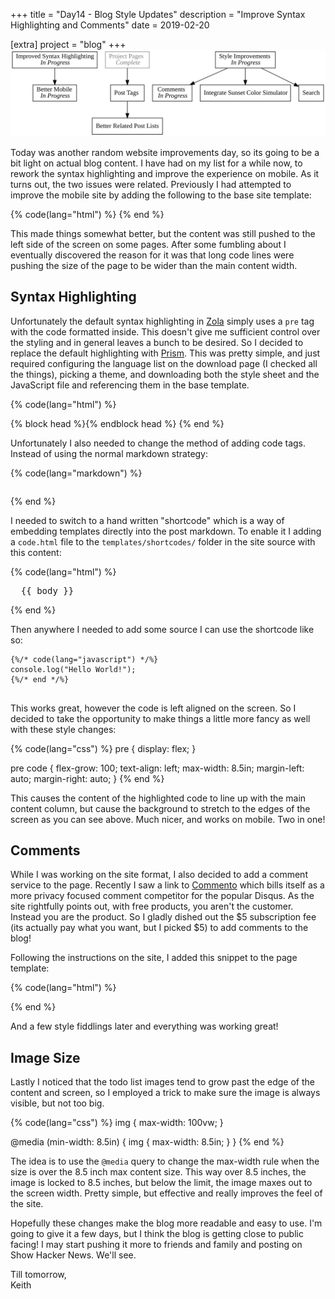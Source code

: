 +++
title = "Day14 - Blog Style Updates"
description = "Improve Syntax Highlighting and Comments"
date = 2019-02-20

[extra]
project = "blog"
+++
![Todo](./todo.svg)

Today was another random website improvements day, so its going to be a bit
light on actual blog content. I have had on my list for a while now, to rework
the syntax highlighting and improve the experience on mobile. As it turns out,
the two issues were related. Previously I had attempted to improve the mobile
site by adding the following to the base site template:

{% code(lang="html") %}
<meta name="viewport" content="width=device-width, user-scalable=false">
{% end %}

This made things somewhat better, but the content was still pushed to the left
side of the screen on some pages. After some fumbling about I eventually
discovered the reason for it was that long code lines were pushing the size of
the page to be wider than the main content width.

## Syntax Highlighting

Unfortunately the default syntax highlighting in
[Zola](https://www.getzola.org/) simply uses a `pre` tag with the code formatted
inside. This doesn't give me sufficient control over the styling and in general
leaves a bunch to be desired. So I decided to replace the default highlighting
with
[Prism](https://prismjs.com/download.html#themes=prism&languages=markup+css+clike+javascript).
This was pretty simple, and just required configuring the language list on the
download page (I checked all the things), picking a theme, and downloading both
the style sheet and the JavaScript file and referencing them in the base
template.

{% code(lang="html") %}
<head>
  <meta name="viewport" content="width=device-width, user-scalable=false">
  <link href="https://fonts.googleapis.com/css?family=Roboto" rel="stylesheet">
  <link rel="stylesheet" href="https://unpkg.com/basic-css-typography-reset@1.0.0/typography.min.css">
  <link rel="stylesheet" href="{{ get_url(path="/style.css") }}">
  <link rel="stylesheet" href="{{ get_url(path="/prism.css") }}">
  {% block head %}{% endblock head %}
  <title>02Credits {% block title %}{% endblock title %}</title>
</head>
{% end %}

Unfortunately I also needed to change the method of adding code tags. Instead of
using the normal markdown strategy:

{% code(lang="markdown") %}
``` Language
```
{% end %}

I needed to switch to a hand written "shortcode" which is a way of embedding
templates directly into the post markdown. To enable it I adding a `code.html`
file to the `templates/shortcodes/` folder in the site source with this content:

{% code(lang="html") %}
<pre>
  <code{% if lang %} class="language-{{lang}}"{% else %} class="language-text"{% endif %}>{{ body }}</code>
</pre>
{% end %}

Then anywhere I needed to add some source I can use the shortcode like so:

<pre>
<code class="language-markdown">{%/* code(lang="javascript") */%}
console.log("Hello World!");
{%/* end */%}
</code>
</pre>

This works great, however the code is left aligned on the screen. So I decided
to take the opportunity to make things a little more fancy as well with these
style changes:

{% code(lang="css") %}
pre {
    display: flex;
}

pre code {
    flex-grow: 100;
    text-align: left;
    max-width: 8.5in;
    margin-left: auto;
    margin-right: auto;
}
{% end %}

This causes the content of the highlighted code to line up with the main content
column, but cause the background to stretch to the edges of the screen as you
can see above. Much nicer, and works on mobile. Two in one!

## Comments

While I was working on the site format, I also decided to add a comment service
to the page. Recently I saw a link to [Commento](https://commento.io/) which
bills itself as a more privacy focused comment competitor for the popular
Disqus. As the site rightfully points out, with free products, you aren't the
customer. Instead you are the product. So I gladly dished out the $5
subscription fee (its actually pay what you want, but I picked $5) to add
comments to the blog!

Following the instructions on the site, I added this snippet to the page
template:

{% code(lang="html") %}
<div id="commento"></div>
<script src="https://cdn.commento.io/js/commento.js"></script>
{% end %}

And a few style fiddlings later and everything was working great!

## Image Size

Lastly I noticed that the todo list images tend to grow past the edge of the
content and screen, so I employed a trick to make sure the image is always
visible, but not too big.

{% code(lang="css") %}
img {
    max-width: 100vw;
}

@media (min-width: 8.5in) {
    img {
        max-width: 8.5in;
    }
}
{% end %}

The idea is to use the `@media` query to change the max-width rule when the size
is over the 8.5 inch max content size. This way over 8.5 inches, the image is
locked to 8.5 inches, but below the limit, the image maxes out to the screen
width. Pretty simple, but effective and really improves the feel of the site.

Hopefully these changes make the blog more readable and easy to use. I'm going
to give it a few days, but I think the blog is getting close to public facing! I
may start pushing it more to friends and family and posting on Show Hacker News.
We'll see.

Till tomorrow,  
Keith

